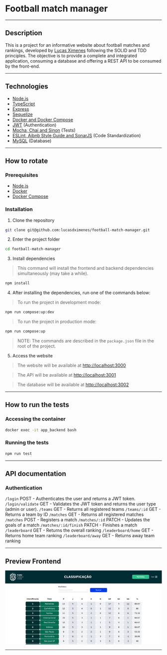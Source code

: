 # Football match manager

---

## Description

This is a project for an informative website about football matches and rankings, developed by [Lucas Ximenes](inkedin.com/in/lucasdximenes) following the SOLID and TDD principles. The objective is to provide a complete and integrated application, consuming a database and offering a REST API to be consumed by the front-end.

---

## Technologies

- [Node.js](https://nodejs.org/en/)
- [TypeScript](https://www.typescriptlang.org/)
- [Express](https://expressjs.com/)
- [Sequelize](https://sequelize.org/)
- [Docker and Docker Compose](https://www.docker.com/)
- [JWT](https://jwt.io/) (Authentication)
- [Mocha, Chai and Sinon](https://mochajs.org/) (Tests)
- [ESLint, Aibnb Style Guide and SonarJS](https://eslint.org/) (Code Standardization)
- [MySQL](https://www.mysql.com/) (Database)

---

## How to rotate

### Prerequisites

- [Node.js](https://nodejs.org/en/)
- [Docker](https://www.docker.com/)
- [Docker Compose](https://docs.docker.com/compose/)

### Installation

1. Clone the repository

```bash
git clone git@github.com:lucasdximenes/football-match-manager.git
```

2. Enter the project folder

```bash
cd football-match-manager
```

3. Install dependencies

> This command will install the frontend and backend dependencies simultaneously (may take a while).

```bash
npm install
```

4. After installing the dependencies, run one of the commands below:

> To run the project in development mode:

```bash
npm run compose:up:dev
```

> To run the project in production mode:

```bash
npm run compose:up
```

> NOTE: The commands are described in the `package.json` file in the root of the project.

5. Access the website

> The website will be available at [http://localhost:3000](http://localhost:3000)

> The API will be available at [http://localhost:3001](http://localhost:3001)

> The database will be available at [http://localhost:3002](http://localhost:3002)

---

## How to run the tests

### Accessing the container

```bash
docker exec -it app_backend bash
```

### Running the tests

```bash
npm run test
```

---

## API documentation

### Authentication

`/login` POST - Authenticates the user and returns a JWT token.
`/login/validate` GET - Validates the JWT token and returns the user type (admin or user).
`/teams` GET - Returns all registered teams
`/teams/:id` GET - Returns a team by ID
`/matches` GET - Returns all registered matches
`/matches` POST - Registers a match
`/matches/:id` PATCH - Updates the goals of a match
`/matches/:id/finish` PATCH - Finishes a match
`/leaderboard` GET - Returns the overall ranking
`/leaderboard/home` GET - Returns home team ranking
`/leaderboard/away` GET - Returns away team ranking

---

## Preview Frontend

![Preview](./preview.png)

---
